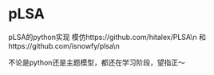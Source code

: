 pLSA
====

pLSA的python实现
模仿https://github.com/hitalex/PLSA\n
和https://github.com/isnowfy/plsa\n

不论是python还是主题模型，都还在学习阶段，望指正～

